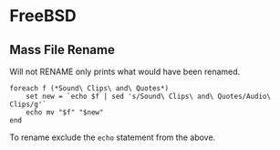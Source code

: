 # FreeBSD

## Mass File Rename
Will not RENAME only prints what would have been renamed.

```
foreach f (*Sound\ Clips\ and\ Quotes*)
    set new = `echo $f | sed 's/Sound\ Clips\ and\ Quotes/Audio\ Clips/g'`
    echo mv "$f" "$new"
end
```

To rename exclude the `echo` statement from the above.